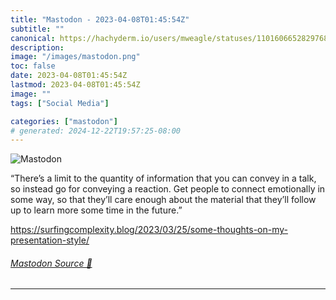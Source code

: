 ```yaml
---
title: "Mastodon - 2023-04-08T01:45:54Z"
subtitle: ""
canonical: https://hachyderm.io/users/mweagle/statuses/110160665282976805
description:
image: "/images/mastodon.png"
toc: false
date: 2023-04-08T01:45:54Z
lastmod: 2023-04-08T01:45:54Z
image: ""
tags: ["Social Media"]

categories: ["mastodon"]
# generated: 2024-12-22T19:57:25-08:00
---
```

![Mastodon](/images/mastodon.png)

<p>“There’s a limit to the quantity of information that you can convey in a talk, so instead go for conveying a reaction. Get people to connect emotionally in some way, so that they’ll care enough about the material that they’ll follow up to learn more some time in the future.”</p><p><a href="https://surfingcomplexity.blog/2023/03/25/some-thoughts-on-my-presentation-style/" target="_blank" rel="nofollow noopener noreferrer" translate="no"><span class="invisible">https://</span><span class="ellipsis">surfingcomplexity.blog/2023/03</span><span class="invisible">/25/some-thoughts-on-my-presentation-style/</span></a></p>


###### [Mastodon Source 🐘](https://hachyderm.io/@mweagle/110160665282976805)

___
